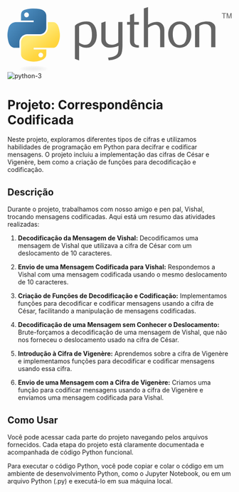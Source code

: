 <svg xmlns="http://www.w3.org/2000/svg" width="2500" height="726" viewBox="5.591 3.262 474.801 137.803"><path d="M184.614 61.929c0-14.562-4.152-22.038-12.457-22.447-3.305-.156-6.53.37-9.669 1.589-2.505.896-4.191 1.784-5.078 2.681V78.51c5.312 3.334 10.029 4.884 14.143 4.64 8.703-.577 13.061-7.643 13.061-21.221zm10.244.604c0 7.398-1.735 13.539-5.225 18.422-3.889 5.527-9.279 8.373-16.17 8.529-5.195.165-10.547-1.462-16.054-4.874v31.591l-8.909-3.178v-70.12c1.462-1.793 3.344-3.333 5.624-4.64 5.303-3.09 11.745-4.678 19.329-4.756l.126.126c6.931-.087 12.271 2.759 16.024 8.529 3.5 5.293 5.255 12.077 5.255 20.371zM249.305 83.266c0 9.923-.994 16.794-2.982 20.615-1.998 3.82-5.8 6.871-11.414 9.143-4.552 1.793-9.475 2.768-14.757 2.934l-1.473-5.614c5.371-.73 9.153-1.462 11.346-2.193 4.318-1.462 7.281-3.703 8.909-6.706 1.306-2.446 1.949-7.115 1.949-14.025V85.1c-6.092 2.769-12.476 4.143-19.152 4.143-4.387 0-8.256-1.374-11.59-4.143-3.743-3.012-5.614-6.832-5.614-11.462v-37.08l8.909-3.051v37.321c0 3.986 1.286 7.057 3.859 9.211s5.907 3.188 9.991 3.109c4.084-.088 8.46-1.667 13.109-4.757v-43.54h8.909v48.415zM284.082 88.997a35.51 35.51 0 0 1-2.934.126c-5.039 0-8.968-1.198-11.774-3.606-2.798-2.407-4.201-5.73-4.201-9.971v-35.09h-6.102v-5.604h6.102V19.968l8.899-3.168v18.052h10.01v5.604h-10.01v34.846c0 3.344.896 5.712 2.689 7.097 1.54 1.14 3.987 1.793 7.32 1.959v4.639zM338.023 88.266h-8.909V53.878c0-3.499-.818-6.511-2.446-9.025-1.881-2.847-4.493-4.27-7.847-4.27-4.084 0-9.191 2.154-15.322 6.462v41.221h-8.908V6.069l8.908-2.807V40.7c5.692-4.143 11.911-6.219 18.666-6.219 4.718 0 8.538 1.589 11.463 4.757 2.934 3.167 4.396 7.115 4.396 11.833v37.195h-.001zM385.374 60.526c0-5.595-1.062-10.215-3.178-13.87-2.515-4.454-6.423-6.804-11.706-7.047-9.767.565-14.641 7.563-14.641 20.976 0 6.15 1.014 11.287 3.061 15.41 2.612 5.254 6.531 7.847 11.756 7.759 9.805-.079 14.708-7.818 14.708-23.228zm9.757.058c0 7.964-2.037 14.592-6.102 19.884-4.475 5.927-10.653 8.899-18.539 8.899-7.817 0-13.909-2.973-18.305-8.899-3.987-5.292-5.976-11.92-5.976-19.884 0-7.485 2.154-13.782 6.463-18.909 4.552-5.439 10.536-8.168 17.935-8.168 7.397 0 13.421 2.729 18.061 8.168 4.309 5.127 6.463 11.424 6.463 18.909zM446.205 88.266h-8.909V51.929c0-3.986-1.198-7.096-3.596-9.338-2.398-2.232-5.596-3.314-9.582-3.227-4.229.078-8.256 1.462-12.076 4.143v44.759h-8.909v-45.86c5.127-3.732 9.845-6.17 14.153-7.31 4.064-1.062 7.651-1.589 10.741-1.589 2.114 0 4.104.204 5.975.614 3.499.809 6.346 2.31 8.538 4.513 2.447 2.437 3.665 5.36 3.665 8.782v40.85z" fill="#646464"/><linearGradient id="a" gradientUnits="userSpaceOnUse" x1="-2031.312" y1="275.868" x2="-1922.296" y2="182.075" gradientTransform="matrix(.5625 0 0 -.568 1145.56 166.282)"><stop offset="0" stop-color="#5a9fd4"/><stop offset="1" stop-color="#306998"/></linearGradient><path d="M60.51 6.398c-4.584.021-8.961.412-12.812 1.094-11.346 2.005-13.406 6.2-13.406 13.938v10.219h26.812v3.406H24.229c-7.792 0-14.616 4.684-16.75 13.594-2.462 10.213-2.571 16.586 0 27.25 1.906 7.938 6.458 13.594 14.25 13.594h9.219v-12.25c0-8.85 7.657-16.656 16.75-16.656h26.781c7.455 0 13.406-6.138 13.406-13.625V21.429c0-7.266-6.13-12.725-13.406-13.938-4.607-.766-9.385-1.115-13.969-1.093zm-14.5 8.218c2.77 0 5.031 2.299 5.031 5.125 0 2.816-2.262 5.094-5.031 5.094-2.779 0-5.031-2.277-5.031-5.094 0-2.826 2.252-5.125 5.031-5.125z" fill="url(#a)"/><linearGradient id="b" gradientUnits="userSpaceOnUse" x1="-1880.151" y1="125.305" x2="-1919.08" y2="180.384" gradientTransform="matrix(.5625 0 0 -.568 1145.56 166.282)"><stop offset="0" stop-color="#ffd43b"/><stop offset="1" stop-color="#ffe873"/></linearGradient><path d="M91.229 35.054V46.96c0 9.231-7.826 17-16.75 17H47.698c-7.336 0-13.406 6.278-13.406 13.625v25.531c0 7.267 6.318 11.541 13.406 13.625 8.487 2.496 16.626 2.947 26.781 0 6.75-1.954 13.406-5.888 13.406-13.625V92.898H61.104v-3.406h40.187c7.793 0 10.696-5.436 13.406-13.594 2.8-8.398 2.681-16.476 0-27.25-1.926-7.757-5.604-13.594-13.406-13.594H91.229zM76.166 99.71c2.779 0 5.031 2.277 5.031 5.094 0 2.826-2.252 5.125-5.031 5.125-2.77 0-5.031-2.299-5.031-5.125 0-2.816 2.262-5.094 5.031-5.094z" fill="url(#b)"/><path d="M463.554 26.909h1.562v-9.796h3.699v-1.168h-8.962v1.168h3.7v9.796m6.648 0h1.334v-8.947l2.896 8.946h1.485l3.019-8.916v8.917h1.456V15.946h-1.926l-3.299 9.393-2.812-9.393h-2.153v10.963" fill="#646464"/><radialGradient id="c" cx="-3393.238" cy="376.791" r="29.037" gradientTransform="matrix(0 -.2399 -1.0547 0 458.797 -680.1)" gradientUnits="userSpaceOnUse"><stop offset="0" stop-color="#b8b8b8" stop-opacity=".498"/><stop offset="1" stop-color="#7f7f7f" stop-opacity="0"/></radialGradient><path d="M97.339 134.098c0 3.848-16.087 6.967-35.932 6.967-19.844 0-35.931-3.119-35.931-6.967s16.087-6.968 35.931-6.968c19.845 0 35.932 3.12 35.932 6.968z" opacity=".444" fill="url(#c)"/></svg>
![python-3](https://github.com/hugo4s/coded_correspondence_python/assets/140451515/611eeabf-c0b8-4caa-9a57-30dee6e0acca)


# Projeto: Correspondência Codificada

Neste projeto, exploramos diferentes tipos de cifras e utilizamos habilidades de programação em Python para decifrar e codificar mensagens. O projeto incluiu a implementação das cifras de César e Vigenère, bem como a criação de funções para decodificação e codificação.

## Descrição

Durante o projeto, trabalhamos com nosso amigo e pen pal, Vishal, trocando mensagens codificadas. Aqui está um resumo das atividades realizadas:

1. **Decodificação da Mensagem de Vishal:** Decodificamos uma mensagem de Vishal que utilizava a cifra de César com um deslocamento de 10 caracteres.

2. **Envio de uma Mensagem Codificada para Vishal:** Respondemos a Vishal com uma mensagem codificada usando o mesmo deslocamento de 10 caracteres.

3. **Criação de Funções de Decodificação e Codificação:** Implementamos funções para decodificar e codificar mensagens usando a cifra de César, facilitando a manipulação de mensagens codificadas.

4. **Decodificação de uma Mensagem sem Conhecer o Deslocamento:** Brute-forçamos a decodificação de uma mensagem de Vishal, que não nos forneceu o deslocamento usado na cifra de César.

5. **Introdução à Cifra de Vigenère:** Aprendemos sobre a cifra de Vigenère e implementamos funções para decodificar e codificar mensagens usando essa cifra.

6. **Envio de uma Mensagem com a Cifra de Vigenère:** Criamos uma função para codificar mensagens usando a cifra de Vigenère e enviamos uma mensagem codificada para Vishal.

## Como Usar

Você pode acessar cada parte do projeto navegando pelos arquivos fornecidos. Cada etapa do projeto está claramente documentada e acompanhada de código Python funcional.

Para executar o código Python, você pode copiar e colar o código em um ambiente de desenvolvimento Python, como o Jupyter Notebook, ou em um arquivo Python (.py) e executá-lo em sua máquina local.
